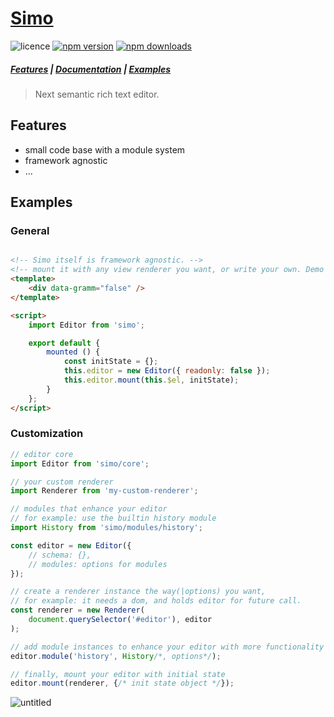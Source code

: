 # [Simo](https://jl-.github.io/simo/)

<!-- Badges -->
![licence](https://badgen.net/badge/licence/MIT/blue)
[![npm version](https://badgen.net/npm/v/simo)](https://www.npmjs.com/package/simo)
[![npm downloads](https://badgen.net/npm/dm/simo)](https://www.npmjs.com/package/simo)

##### [Features](#features) | [Documentation](#docs) | [Examples](#examples)

> Next semantic rich text editor.

## Features
- small code base with a module system
- framework agnostic
- ...

## Examples

### General
```html

<!-- Simo itself is framework agnostic. -->
<!-- mount it with any view renderer you want, or write your own. Demo here using Vue with built-in renderer -->
<template>
    <div data-gramm="false" />
</template>

<script>
    import Editor from 'simo';

    export default {
        mounted () {
            const initState = {};
            this.editor = new Editor({ readonly: false });
            this.editor.mount(this.$el, initState);
        }
    };
</script>
```

### Customization
```javascript
// editor core
import Editor from 'simo/core';

// your custom renderer
import Renderer from 'my-custom-renderer';

// modules that enhance your editor
// for example: use the builtin history module
import History from 'simo/modules/history';

const editor = new Editor({
    // schema: {},
    // modules: options for modules
});

// create a renderer instance the way(|options) you want,
// for example: it needs a dom, and holds editor for future call.
const renderer = new Renderer(
    document.querySelector('#editor'), editor
);

// add module instances to enhance your editor with more functionality
editor.module('history', History/*, options*/);

// finally, mount your editor with initial state
editor.mount(renderer, {/* init state object */});
```

![untitled](https://user-images.githubusercontent.com/6291986/47406636-f1adf100-d789-11e8-9c7a-b553f291a134.png)
